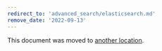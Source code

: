 ```yaml
---
redirect_to: 'advanced_search/elasticsearch.md'
remove_date: '2022-09-13'
---
```


This document was moved to [another location](advanced_search/elasticsearch.md).

<!-- This redirect file can be deleted after <2022-09-13>. -->
<!-- Redirects that point to other docs in the same project expire in three months. -->
<!-- Redirects that point to docs in a different project or site (for example, link is not relative and starts with `https:`) expire in one year. -->
<!-- Before deletion, see: https://docs.gitlab.com/ee/development/documentation/redirects.html -->